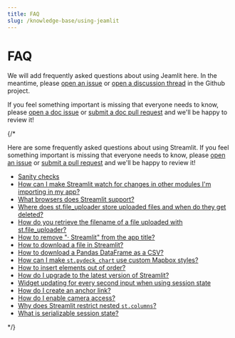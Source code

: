 ```yaml
---
title: FAQ
slug: /knowledge-base/using-jeamlit
---
```


# FAQ

We will add frequently asked questions about using Jeamlit here. In the meantime, please [open an issue](https://github.com/jeamlit/jeamlit/issues) 
or [open a discussion thread](https://github.com/jeamlit/jeamlit/discussions) in the Github project.   

If you feel something important is missing that everyone needs to know, 
please [open a doc issue](https://github.com/jeamlit/docs/issues) or [submit a doc pull request](https://github.com/jeamlit/docs/pulls) and we'll be happy to review it!

{/*

Here are some frequently asked questions about using Streamlit. If you feel something important is missing that everyone needs to know, please [open an issue](https://github.com/streamlit/docs/issues) or [submit a pull request](https://github.com/streamlit/docs/pulls) and we'll be happy to review it!

- [Sanity checks](/knowledge-base/using-jeamlit/sanity-checks)
- [How can I make Streamlit watch for changes in other modules I'm importing in my app?](/knowledge-base/using-jeamlit/streamlit-watch-changes-other-modules-importing-app)
- [What browsers does Streamlit support?](/knowledge-base/using-jeamlit/supported-browsers)
- [Where does st.file_uploader store uploaded files and when do they get deleted?](/knowledge-base/using-jeamlit/where-file-uploader-store-when-deleted)
- [How do you retrieve the filename of a file uploaded with st.file_uploader?](/knowledge-base/using-jeamlit/retrieve-filename-uploaded)
- [How to remove "· Streamlit" from the app title?](/knowledge-base/using-jeamlit/remove-streamlit-app-title)
- [How to download a file in Streamlit?](/knowledge-base/using-jeamlit/how-download-file-streamlit)
- [How to download a Pandas DataFrame as a CSV?](/knowledge-base/using-jeamlit/how-download-pandas-dataframe-csv)
- [How can I make `st.pydeck_chart` use custom Mapbox styles?](/knowledge-base/using-jeamlit/pydeck-chart-custom-mapbox-styles)
- [How to insert elements out of order?](/knowledge-base/using-jeamlit/insert-elements-out-of-order)
- [How do I upgrade to the latest version of Streamlit?](/knowledge-base/using-jeamlit/how-upgrade-latest-version-streamlit)
- [Widget updating for every second input when using session state](/knowledge-base/using-jeamlit/widget-updating-session-state)
- [How do I create an anchor link?](/knowledge-base/using-jeamlit/create-anchor-link)
- [How do I enable camera access?](/knowledge-base/using-jeamlit/enable-camera)
- [Why does Streamlit restrict nested `st.columns`?](/knowledge-base/using-jeamlit/why-streamlit-restrict-nested-columns)
- [What is serializable session state?](/knowledge-base/using-jeamlit/serializable-session-state)

*/}
